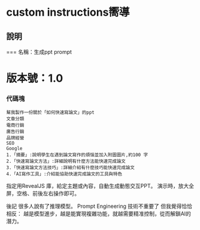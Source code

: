 # custom instructions嚮導 

## 說明
=== 
名稱：生成ppt prompt

版本號：1.0 
=== 

### 代碼塊
```plaintext
幫我製作一份關於「如何快速寫論文」的ppt
文章分類
電商行銷
廣告行銷
品牌經營
SEO
Google
1.「摘要」:說明學生在遇到論文寫作的煩惱並加入附圖圖片,約100 字
2.「快速寫論文方法」:詳細說明有什麼方法能快速完成論文
3.「快速寫論文方法技巧」:詳細介紹有什麼技巧能快速完成論文
4.「AI寫作工具」:介紹能協助快速完成論文的工具與特色
```
指定用RevealJS 庫，給定主題或內容，自動生成動態交互PPT。
演示時，放大全屏，空格、前後左右操作即可。

後記
很多人說有了推理模型。
Prompt Engineering 技術不重要了
但我覺得恰恰相反：
越是模型進步，越是能實現複雜功能，就越需要精准控制，從而解鎖AI的潛力。



